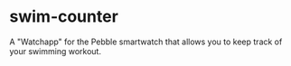swim-counter
============

A "Watchapp" for the Pebble smartwatch that allows you to keep track of your swimming workout.
